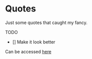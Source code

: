 # Quotes

Just some quotes that caught my fancy.

TODO
 - [] Make it look better

Can be accessed [here](https://siddhantdev.github.io/quotes/)
